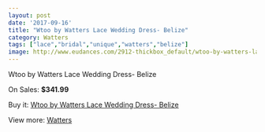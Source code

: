 ```yaml
---
layout: post
date: '2017-09-16'
title: "Wtoo by Watters Lace Wedding Dress- Belize"
category: Watters
tags: ["lace","bridal","unique","watters","belize"]
image: http://www.eudances.com/2912-thickbox_default/wtoo-by-watters-lace-wedding-dress-belize.jpg
---
```

Wtoo by Watters Lace Wedding Dress- Belize

On Sales: **$341.99**
<a href="https://www.eudances.com/en/watters/1009-wtoo-by-watters-lace-wedding-dress-belize.html"><amp-img layout="responsive" width="600" height="600" src="//www.eudances.com/2912-thickbox_default/wtoo-by-watters-lace-wedding-dress-belize.jpg" alt="Wtoo by Watters Lace Wedding Dress- Belize 0" /></a>
<a href="https://www.eudances.com/en/watters/1009-wtoo-by-watters-lace-wedding-dress-belize.html"><amp-img layout="responsive" width="600" height="600" src="//www.eudances.com/2913-thickbox_default/wtoo-by-watters-lace-wedding-dress-belize.jpg" alt="Wtoo by Watters Lace Wedding Dress- Belize 1" /></a>

Buy it: [Wtoo by Watters Lace Wedding Dress- Belize](https://www.eudances.com/en/watters/1009-wtoo-by-watters-lace-wedding-dress-belize.html "Wtoo by Watters Lace Wedding Dress- Belize")

View more: [Watters](https://www.eudances.com/en/12-watters "Watters")